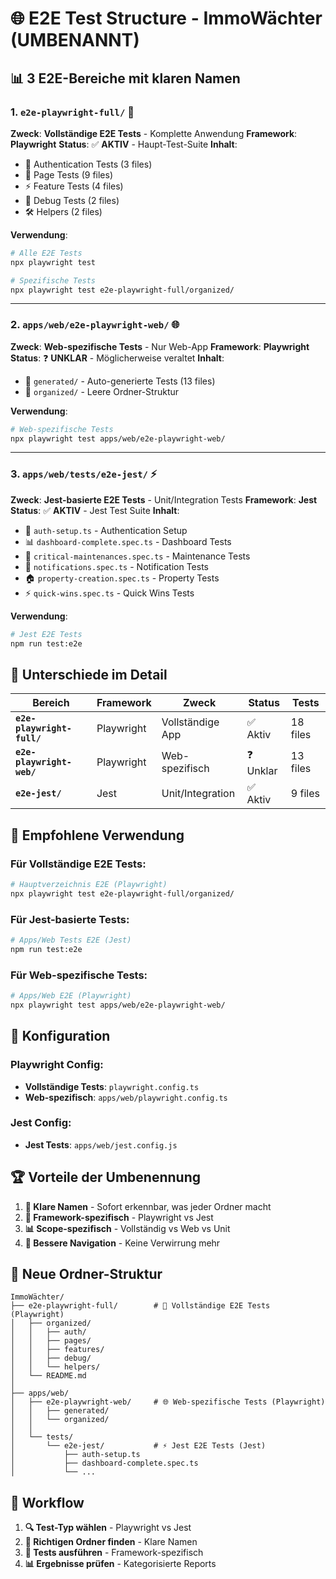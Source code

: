 # 🌐 E2E Test Structure - ImmoWächter (UMBENANNT)

## 📊 **3 E2E-Bereiche mit klaren Namen**

### 1. **`e2e-playwright-full/`** 🎯
**Zweck**: **Vollständige E2E Tests** - Komplette Anwendung
**Framework**: **Playwright**
**Status**: ✅ **AKTIV** - Haupt-Test-Suite
**Inhalt**: 
- 🔐 Authentication Tests (3 files)
- 📄 Page Tests (9 files) 
- ⚡ Feature Tests (4 files)
- 🐛 Debug Tests (2 files)
- 🛠️ Helpers (2 files)

**Verwendung**:
```bash
# Alle E2E Tests
npx playwright test

# Spezifische Tests
npx playwright test e2e-playwright-full/organized/
```

---

### 2. **`apps/web/e2e-playwright-web/`** 🌐
**Zweck**: **Web-spezifische Tests** - Nur Web-App
**Framework**: **Playwright**
**Status**: ❓ **UNKLAR** - Möglicherweise veraltet
**Inhalt**:
- 📁 `generated/` - Auto-generierte Tests (13 files)
- 📁 `organized/` - Leere Ordner-Struktur

**Verwendung**:
```bash
# Web-spezifische Tests
npx playwright test apps/web/e2e-playwright-web/
```

---

### 3. **`apps/web/tests/e2e-jest/`** ⚡
**Zweck**: **Jest-basierte E2E Tests** - Unit/Integration Tests
**Framework**: **Jest**
**Status**: ✅ **AKTIV** - Jest Test Suite
**Inhalt**:
- 🔐 `auth-setup.ts` - Authentication Setup
- 📊 `dashboard-complete.spec.ts` - Dashboard Tests
- 🔧 `critical-maintenances.spec.ts` - Maintenance Tests
- 🔔 `notifications.spec.ts` - Notification Tests
- 🏠 `property-creation.spec.ts` - Property Tests
- ⚡ `quick-wins.spec.ts` - Quick Wins Tests

**Verwendung**:
```bash
# Jest E2E Tests
npm run test:e2e
```

## 🎯 **Unterschiede im Detail**

| Bereich | Framework | Zweck | Status | Tests |
|---------|-----------|-------|--------|-------|
| **`e2e-playwright-full/`** | Playwright | Vollständige App | ✅ Aktiv | 18 files |
| **`e2e-playwright-web/`** | Playwright | Web-spezifisch | ❓ Unklar | 13 files |
| **`e2e-jest/`** | Jest | Unit/Integration | ✅ Aktiv | 9 files |

## 🚀 **Empfohlene Verwendung**

### **Für Vollständige E2E Tests:**
```bash
# Hauptverzeichnis E2E (Playwright)
npx playwright test e2e-playwright-full/organized/
```

### **Für Jest-basierte Tests:**
```bash
# Apps/Web Tests E2E (Jest)
npm run test:e2e
```

### **Für Web-spezifische Tests:**
```bash
# Apps/Web E2E (Playwright)
npx playwright test apps/web/e2e-playwright-web/
```

## 🔧 **Konfiguration**

### **Playwright Config:**
- **Vollständige Tests**: `playwright.config.ts`
- **Web-spezifisch**: `apps/web/playwright.config.ts`

### **Jest Config:**
- **Jest Tests**: `apps/web/jest.config.js`

## 🏆 **Vorteile der Umbenennung**

1. **🎯 Klare Namen** - Sofort erkennbar, was jeder Ordner macht
2. **🔧 Framework-spezifisch** - Playwright vs Jest
3. **📊 Scope-spezifisch** - Vollständig vs Web vs Unit
4. **🚀 Bessere Navigation** - Keine Verwirrung mehr

## 🎨 **Neue Ordner-Struktur**

```
ImmoWächter/
├── e2e-playwright-full/        # 🎯 Vollständige E2E Tests (Playwright)
│   ├── organized/
│   │   ├── auth/
│   │   ├── pages/
│   │   ├── features/
│   │   ├── debug/
│   │   └── helpers/
│   └── README.md
│
├── apps/web/
│   ├── e2e-playwright-web/     # 🌐 Web-spezifische Tests (Playwright)
│   │   ├── generated/
│   │   └── organized/
│   │
│   └── tests/
│       └── e2e-jest/           # ⚡ Jest E2E Tests (Jest)
│           ├── auth-setup.ts
│           ├── dashboard-complete.spec.ts
│           └── ...
```

## 🎯 **Workflow**

1. **🔍 Test-Typ wählen** - Playwright vs Jest
2. **📁 Richtigen Ordner finden** - Klare Namen
3. **🧪 Tests ausführen** - Framework-spezifisch
4. **📊 Ergebnisse prüfen** - Kategorisierte Reports
